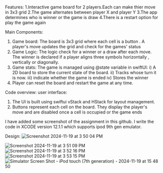 Features:
1.Interactive game board for 2 players.Each can make thier move in 3x3 grid
2.The game alternates between player X and player Y
3.The app determines who is winner or the game is draw
4.There is a restart option for play the game again

Main Components:
1. Game board: The board is 3x3 grid where each cell is a button . A player's move updates the grid and check for the games' status
2. Game Logic: The logic check for a winner or a draw after each move. The winner is declared if a player aligns three symbols horizontally , vertically or diagonally.
3. Game stats: The game is managed using @state variable in swiftUI:
i) A 2D board to store the current state of the board.
ii) Tracks whose turn it is now.
iii) indicate whether the game is ended
iv) Stores the winner
4. Player can reset the board and restart the game at any time.

Code overview:
user interface:
1. The UI is built using swiftui vStack and HStack for layout management.
2. Buttons represent each cell on the board. They display the player's move and are disabled once a cell is occupied or the game ends

I have added some screenshot of the assignment in this github. I write the code in XCODE version 12.1.1 which supports ipod 9th gen emulator.

Design:
![Screenshot 2024-11-19 at 3 50 04 PM](https://github.com/user-attachments/assets/33319940-3173-4ae2-9293-47b648d5a74e)

![Screenshot 2024-11-19 at 3 51 09 PM](https://github.com/user-attachments/assets/6fb724d9-d9f7-4e81-a607-8432e7377059)
![Screenshot 2024-11-19 at 3 52 16 PM](https://github.com/user-attachments/assets/094a7ace-5d2a-4a89-ba34-3c056df9be5a)
![Screenshot 2024-11-19 at 3 53 15 PM](https://github.com/user-attachments/assets/835cb8de-129b-4029-9a04-009c483437cf)
![Simulator Screen Shot - iPod touch (7th generation) - 2024-11-19 at 15 48 50](https://github.com/user-attachments/assets/c02a722c-4272-424e-8d05-ccf1b986718b)
